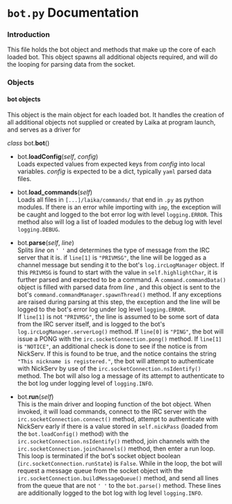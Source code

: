 # `bot.py` Documentation

### Introduction
This file holds the bot object and methods that make up the core of each loaded bot. This object spawns all additional objects required, and will do the looping for parsing data from the socket.

### Objects
#### bot objects
This object is the main object for each loaded bot. It handles the creation of all additional objects not supplied or created by Laika at program launch, and serves as a driver for

*class* bot.**bot**()

* bot.**loadConfig**(*self*, *config*)<br>
Loads expected values from expected keys from *config* into local variables. *config* is expected to be a dict, typically `yaml` parsed data files.


* bot.**load_commands**(*self*)<br>
Loads all files in `[...]/laika/commands/` that end in `.py` as python modules. If there is an error while importing with `imp`, the exception will be caught and logged to the bot error log with level `logging.ERROR`. This method also will log a list of loaded modules to the debug log with level `logging.DEBUG`.


* bot.**parse**(*self*, *line*)<br>
Splits *line* on `' '` and determines the type of message from the IRC server that it is. if `line[1]` is `"PRIVMSG"`, the line will be logged as a channel message but sending it to the bot's `log.ircLogManager` object. If this `PRIVMSG` is found to start with the value in `self.highlightChar`, it is further parsed and expected to be a command. A `command.commandData()` object is filled with parsed data from *line* , and this object is sent to the bot's `command.commandManager.spawnThread()` method. If any exceptions are raised during parsing at this step, the exception and the line will be logged to the bot's error log under log level `logging.ERROR`.<br>
If `line[1]` is not `"PRIVMSG"`, the line is assumed to be some sort of data from the IRC server itself, and is logged to the bot's `log.ircLogManager.serverLog()` method. If `line[0]` is `"PING"`, the bot will issue a PONG with the `irc.socketConnection.pong()` method. If `line[1]` is `"NOTICE"`, an additional check is done to see if the notice is from NickServ. If this is found to be true, and the notice contains the string `"This nickname is registered."`, the bot will attempt to authenticate with NickServ by use of the `irc.socketConnection.nsIdentify()` method. The bot will also log a message of its attempt to authenticate to the bot log under logging level of `logging.INFO`.


* bot.**run**(*self*)<br>
This is the main driver and looping function of the bot object. When invoked, it will load commands, connect to the IRC server with the `irc.socketConnection.connect()` method, attempt to authenticate with NickServ early if there is a value stored in `self.nickPass` (loaded from the `bot.loadConfig()` method) with the `irc.socketConnection.nsIdentify()` method, join channels with the `irc.socketConnection.joinChannels()` method, then enter a run loop. This loop is terminated if the bot's socket object boolean (`irc.socketConnection.runState`) is `False`. While in the loop, the bot will request a message queue from the socket object with the `irc.socketConnection.buildMessageQueue()` method, and send all lines from the queue that are not `' '` to the `bot.parse()` method. These lines are additionally logged to the bot log with log level `logging.INFO`.

